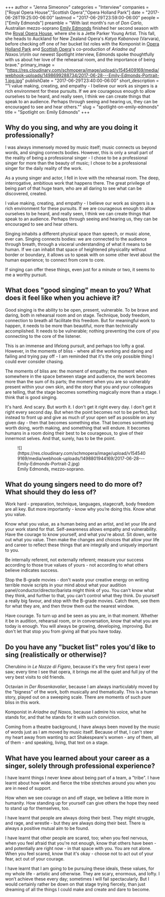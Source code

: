 +++
author = "Jenna Simeonov"
categories = "Interview"
companies = ["Royal Opera House","Scottish Opera","Opera Holland Park"]
date = "2017-06-28T19:25:00-06:00"
lastmod = "2017-06-29T23:59:00-06:00"
people = ["Emily Edmonds"]
preamble = "With last month's run of *Don Carlo*, Australian mezzo-soprano [Emily Edmonds](/scene/people/emily-edmonds/) finished her second season with the [Royal Opera House](/scene/companies/royal-opera-house/), where she is a Jette Parker Young Artist. This fall, she heads to Auckland for New Zealand Opera's *Katya Kabanova* (Varvara), before checking off one of her bucket list roles with the Komponist in [Opera Holland Park](/scene/companies/opera-holland-park/) and [Scottish Opera](/scene/companies/scottish-opera/)'s co-production of *Ariadne auf Naxos*.\n\nIn our newest Spotlight interview, Edmonds spoke thoughtfully with us about her love of the rehearsal room, and the importance of being brave."
primary_image = "https://res.cloudinary.com/schmopera/image/upload/v1545409169/media/webhook-uploads/1498699288734/2017-06-28---Emily-Edmonds-Portrait-1.jpg.jpg"
publishDate = "2017-06-29T23:40:00-06:00"
short_description = "&quot;I value making, creating, and empathy - I believe our work as singers is a rich environment for these pursuits. If we are courageous enough to allow ourselves to be heard, and really seen, I think we can create things that speak to an audience. Perhaps through seeing and hearing us, they can be encouraged to see and hear others.&quot;"
slug = "spotlight-on-emily-edmonds"
title = "Spotlight on: Emily Edmonds"
+++

## Why do you sing, and why are you doing it professionally?

I was always immensely moved by music itself; music connects us beyond words, and singing connects bodies. However, this is only a small part of the reality of being a professional singer - I chose to be a professional singer for more than the beauty of music; I chose to be a professional singer for the daily reality of the work.

As a young singer and actor, I fell in love with the rehearsal room. The deep, interrogative, ambitious work that happens there. The great privilege of being part of that huge team, who are all daring to see what can be discovered, created.

I value making, creating, and empathy - I believe our work as singers is a rich environment for these pursuits. If we are courageous enough to allow ourselves to be heard, and really seen, I think we can create things that speak to an audience. Perhaps through seeing and hearing us, they can be encouraged to see and hear others.

Singing inhabits a different physical space than speech, or music alone, ever can. Singing connects bodies: we are connected to the audience through breath, through a visceral understanding of what it means to be human. If we can inhabit that space of heightened physicality without border or boundary, it allows us to speak with on some other level about the human experience; to connect from core to core.

If singing can offer these things, even just for a minute or two, it seems to me a worthy pursuit.

## What does "good singing" mean to you? What does it feel like when you achieve it?

Good singing is the ability to be open, present, vulnerable. To be brave and daring, both in rehearsal room and on stage. Technique, body freedom, connection to breath all facilitate this freedom. But for meaningful work to happen, it needs to be more than beautiful, more than technically accomplished. It needs to be vulnerable; nothing preventing the core of you connecting to the core of the listener.

This is an immense and lifelong pursuit, and perhaps too lofty a goal. However, in the moments of bliss - where all the working and daring and failing and trying pay off - I am reminded that it's the only possible thing I could ever consider chasing.

The moments of bliss are: the moment of empathy; the moment when somewhere in the space between stage and audience, the work becomes more than the sum of its parts; the moment when you are so vulnerably present within your own skin, and the story that you and your colleagues are telling, that the stage becomes something magically more than a stage. I think that is good singing.

It's hard. And scary. But worth it. I don't get it right every day. I don't get it right every second day. But when the point becomes not to be perfect, but instead to front up and give as much of your open self as possible on any given day - then that becomes something else. That becomes something worth doing, worth making, and something that will endure. It becomes humans in a room doing their best to be courageous, to give of their innermost selves. And that, surely, has to be the point.

<figure data-type="image">
![](https://res.cloudinary.com/schmopera/image/upload/v1545409169/media/webhook-uploads/1498801944169/2017-06-28---Emily-Edmonds-Portrait-2.jpg)
<figcaption>Emily Edmonds, mezzo-soprano.</figcaption>
</figure>

## What do young singers need to do more of? What should they do less of?

Work hard - preparation, technique, languages, stagecraft, body freedom are all key. But more importantly - know why you’re doing this. Know what you value.

Know what you value, as a human being and an artist, and let your life and your work stand for that. Self-awareness allows empathy and vulnerability. Have the courage to know yourself, and what you're about. Sit down, write out what you value. Then make the changes and choices that allow your life and career to reflect these things that are integrally and uniquely important to you.

Be internally referent, not externally referent; measure your success according to those true values of yours - not according to what others believe indicates success.

Stop the B-grade movies - don't waste your creative energy on writing terrible movie scripts in your mind about what your audition panel/conductor/director/barista might think of you. You can't know what they think, and further to that, you can’t control what they think. Do yourself a really big favour, and stop with the B-grade movies. Catch them, see them for what they are, and then throw them out the nearest window.

Have courage. To turn up and be seen as you are, in that moment. Whether it be in audition, rehearsal room, or in conversation, know that what you are today is enough. You will always be growing, developing, improving. But don't let that stop you from giving all that you have today.

## Do you have any "bucket list" roles you'd like to sing (realistically or otherwise)?

Cherubino in *Le Nozze di Figaro*, because it's the very first opera I ever saw; every time I see that opera, it brings me all the quiet and full joy of the very best visits to old friends.

Octavian in *Der Rosenkavalier*, because I am always inarticulably moved by the "bigness" of the work, both musically and thematically. This is a human story, played out on a sweeping scale. There are moments of such pure bliss in this work.

Komponist in *Ariadne auf Naxos*, because I admire his voice, what he stands for, and that he stands for it with such conviction.

Coming from a theatre background, I have always been moved by the music of words just as I am moved by music itself. Because of that, I can't steer my heart away from wanting to act Shakespeare's women - any of them, all of them - and speaking, living, that text on a stage.

## What have you learned about your career as a singer, solely through professional experience?

I have learnt things I never knew about being part of a team, a "tribe". I have learnt about how wide and fierce the tribe stretches around you when you are in need of support.

How when we see courage on and off stage, we believe a little more in humanity. How standing up for yourself can give others the hope they need to stand up for themselves, too.

I have learnt that people are always doing their best. They might struggle, and rage, and wrestle - but they are always doing their best. There is always a positive mutual aim to be found.

I have learnt that other people are scared, too; when you feel nervous, when you feel afraid that you're not enough, know that others have been - and potentially are right now - in that space with you. You are not alone. When you feel scared, know that it's okay - choose not to act out of your fear, act out of your courage.

I have learnt that I am going to be pursuing these ideals, these values, for my whole life - artistic and otherwise. They are scary, enormous, and lofty. I won’t achieve these every day; sometimes I will fail spectacularly. But I would certainly rather be down on that stage trying fiercely, than just dreaming of all the things I could make and create and dare to become.

